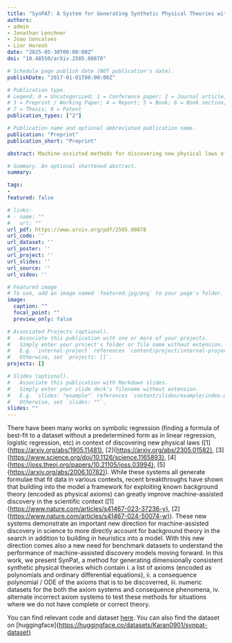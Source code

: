 ```yaml
---
title: "SynPAT: A System for Generating Synthetic Physical Theories with Data"
authors:
- admin
- Jonathan Lenchner
- Joao Goncalves
- Lior Horesh
date: "2025-05-30T00:00:00Z"
doi: "10.48550/arXiv.2505.00878"

# Schedule page publish date (NOT publication's date).
publishDate: "2017-01-01T00:00:00Z"

# Publication type.
# Legend: 0 = Uncategorized; 1 = Conference paper; 2 = Journal article;
# 3 = Preprint / Working Paper; 4 = Report; 5 = Book; 6 = Book section;
# 7 = Thesis; 8 = Patent
publication_types: ["2"]

# Publication name and optional abbreviated publication name.
publication: "Preprint"
publication_short: "Preprint"

abstract: Machine-assisted methods for discovering new physical laws of nature, starting from a given background theory and data, have recently emerged, and seem to hold the promise of someday advancing our understanding of the physical world. To address these needs, we have developed SynPAT, a system for generating synthetic physical theories comprising (i) a set of consistent axioms, (ii) a symbolic expression that is a consequence of the axioms and the challenge to be discovered, and (iii) noisy data that approximately match the consequence. We also generate theories that do not correctly predict the consequence. We give a detailed description of the inner workings of SynPAT and its various capabilities. We also report on our benchmarking of several open-source symbolic regression systems using our generated theories and data.

# Summary. An optional shortened abstract.
summary: 

tags:
- 
featured: false

# links:
# - name: ""
#   url: ""
url_pdf: https://www.arxiv.org/pdf/2505.00878
url_code: ''
url_dataset: ''
url_poster: ''
url_project: ''
url_slides: ''
url_source: ''
url_video: ''

# Featured image
# To use, add an image named `featured.jpg/png` to your page's folder. 
image:
  caption: ""
  focal_point: ""
  preview_only: false

# Associated Projects (optional).
#   Associate this publication with one or more of your projects.
#   Simply enter your project's folder or file name without extension.
#   E.g. `internal-project` references `content/project/internal-project/index.md`.
#   Otherwise, set `projects: []`.
projects: []

# Slides (optional).
#   Associate this publication with Markdown slides.
#   Simply enter your slide deck's filename without extension.
#   E.g. `slides: "example"` references `content/slides/example/index.md`.
#   Otherwise, set `slides: ""`.
slides: ""
---
```


There have been many works on symbolic regression (finding a formula of best-fit to a dataset without a predetermined form as in linear regression, logistic regression, etc) in context of discovering new physical laws ([1]{https://arxiv.org/abs/1905.11481}, [2]{https://arxiv.org/abs/2305.01582}, [3]{https://www.science.org/doi/10.1126/science.1165893}, [4]{https://joss.theoj.org/papers/10.21105/joss.03994}, [5]{https://arxiv.org/abs/2006.10782}). While these systems all generate formulae that fit data in various contexts, recent breakthroughs have shown that building into the model a framework for exploiting known background theory (encoded as physical axioms) can greatly improve machine-assisted discovery in the scientific context ([1]{https://www.nature.com/articles/s41467-023-37236-y}, [2]{https://www.nature.com/articles/s41467-024-50074-w}). These new systems demonstrate an important new direction for machine-assisted discovery in science to more directly account for background theory in the search in addition to building in heuristics into a model. With this new direction comes also a new need for benchmark datasets to understand the performance of machine-assisted discovery models moving forward. In this work, we present SynPat, a method for generating dimensionally consistent synthetic physical theories which contain i. a list of axioms (encoded as polynomials and ordinary differential equations), ii. a consequence polynomial / ODE of the axioms that is to be discoverred, iii. numeric datasets for the both the axiom systems and consequence phenomena, iv. alternate incorrect axiom systems to test these methods for situations where we do not have complete or correct theory. 

You can find relevant code and dataset [here](https://github.com/jlenchner/theorizer). You can also find the dataset on [huggingface]{https://huggingface.co/datasets/Karan0901/synpat-dataset}
